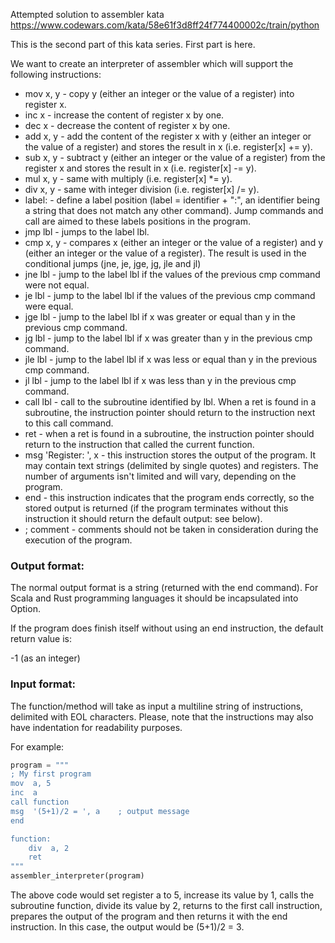 Attempted solution to assembler kata 
https://www.codewars.com/kata/58e61f3d8ff24f774400002c/train/python

This is the second part of this kata series. First part is here.

We want to create an interpreter of assembler which will support the following instructions:

 * mov x, y - copy y (either an integer or the value of a register) into register x.
 * inc x - increase the content of register x by one.
 * dec x - decrease the content of register x by one.
 * add x, y - add the content of the register x with y (either an integer or the value of a register) and stores the result in x (i.e. register[x] += y).
 * sub x, y - subtract y (either an integer or the value of a register) from the register x and stores the result in x (i.e. register[x] -= y).
 * mul x, y - same with multiply (i.e. register[x] *= y).
 * div x, y - same with integer division (i.e. register[x] /= y).
 * label: - define a label position (label = identifier + ":", an identifier being a string that does not match any other command). Jump commands and call are aimed to these labels positions in the program.
 * jmp lbl - jumps to the label lbl.
 * cmp x, y - compares x (either an integer or the value of a register) and y (either an integer or the value of a register). The result is used in the conditional jumps (jne, je, jge, jg, jle and jl)
 * jne lbl - jump to the label lbl if the values of the previous cmp command were not equal.
 * je lbl - jump to the label lbl if the values of the previous cmp command were equal.
 * jge lbl - jump to the label lbl if x was greater or equal than y in the previous cmp command.
 * jg lbl - jump to the label lbl if x was greater than y in the previous cmp command.
 * jle lbl - jump to the label lbl if x was less or equal than y in the previous cmp command.
 * jl lbl - jump to the label lbl if x was less than y in the previous cmp command.
 * call lbl - call to the subroutine identified by lbl. When a ret is found in a subroutine, the instruction pointer should return to the instruction next to this call command.
 * ret - when a ret is found in a subroutine, the instruction pointer should return to the instruction that called the current function.
 * msg 'Register: ', x - this instruction stores the output of the program. It may contain text strings (delimited by single quotes) and registers. The number of arguments isn't limited and will vary, depending on the program.
 * end - this instruction indicates that the program ends correctly, so the stored output is returned (if the program terminates without this instruction it should return the default output: see below).
 * ; comment - comments should not be taken in consideration during the execution of the program.

### Output format:
The normal output format is a string (returned with the end command). For Scala and Rust programming languages it should be incapsulated into Option.

If the program does finish itself without using an end instruction, the default return value is:

-1 (as an integer)

### Input format:
The function/method will take as input a multiline string of instructions, delimited with EOL characters. Please, note that the instructions may also have indentation for readability purposes.

For example:
```python
program = """
; My first program
mov  a, 5
inc  a
call function
msg  '(5+1)/2 = ', a    ; output message
end

function:
    div  a, 2
    ret
"""
assembler_interpreter(program)
```
The above code would set register a to 5, increase its value by 1, calls the subroutine function, divide its value by 2, returns to the first call instruction, prepares the output of the program and then returns it with the end instruction. In this case, the output would be (5+1)/2 = 3.

